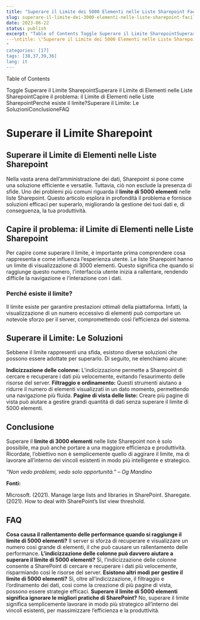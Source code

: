 ```yaml
---
title: "Superare il Limite dei 5000 Elementi nelle Liste Sharepoint Facilmente"
slug: superare-il-limite-dei-3000-elementi-nelle-liste-sharepoint-facilmente
date: 2023-06-22
status: publish
excerpt: "Table of Contents Toggle Superare il Limite SharepointSuperare il Limite di Elementi nelle Liste SharepointCapire il problema: il Limite di Elementi nelle Liste"
---\ntitle: \"Superare il Limite dei 5000 Elementi nelle Liste Sharepoint Facilmente\"\nslug: superare-il-limite-dei-3000-elementi-nelle-liste-sharepoint-facilmente"
"
categories: [17]
tags: [38,37,39,36]
lang: it
---
```




Table of Contents


Toggle
Superare il Limite SharepointSuperare il Limite di Elementi nelle Liste SharepointCapire il problema: il Limite di Elementi nelle Liste SharepointPerché esiste il limite?Superare il Limite: Le SoluzioniConclusioneFAQ
# **Superare il Limite Sharepoint**

## **Superare il Limite di Elementi nelle Liste Sharepoint**

Nella vasta arena dell&#8217;amministrazione dei dati, Sharepoint si pone come una soluzione efficiente e versatile. Tuttavia, ciò non esclude la presenza di sfide. Uno dei problemi più comuni riguarda il **limite di 5000 elementi** nelle liste Sharepoint. Questo articolo esplora in profondità il problema e fornisce soluzioni efficaci per superarlo, migliorando la gestione dei tuoi dati e, di conseguenza, la tua produttività.


## **Capire il problema: il Limite di Elementi nelle Liste Sharepoint**

Per capire come superare il limite, è importante prima comprendere cosa rappresenta e come influenza l&#8217;esperienza utente. Le liste Sharepoint hanno un limite di visualizzazione di 3000 elementi. Questo significa che quando si raggiunge questo numero, l&#8217;interfaccia utente inizia a rallentare, rendendo difficile la navigazione e l&#8217;interazione con i dati.


### **Perché esiste il limite?**

Il limite esiste per garantire prestazioni ottimali della piattaforma. Infatti, la visualizzazione di un numero eccessivo di elementi può comportare un notevole sforzo per il server, compromettendo così l&#8217;efficienza del sistema.


## **Superare il Limite: Le Soluzioni**

Sebbene il limite rappresenti una sfida, esistono diverse soluzioni che possono essere adottate per superarlo. Di seguito, ne elenchiamo alcune:



**Indicizzazione delle colonne:** L&#8217;indicizzazione permette a Sharepoint di cercare e recuperare i dati più velocemente, evitando l&#8217;esaurimento delle risorse del server.
**Filtraggio e ordinamento:** Questi strumenti aiutano a ridurre il numero di elementi visualizzati in un dato momento, permettendo una navigazione più fluida.
**Pagine di vista delle liste:** Creare più pagine di vista può aiutare a gestire grandi quantità di dati senza superare il limite di 5000 elementi.

## **Conclusione**

Superare il **limite di 3000 elementi** nelle liste Sharepoint non è solo possibile, ma può anche portare a una maggiore efficienza e produttività. Ricordate, l&#8217;obiettivo non è semplicemente quello di aggirare il limite, ma di lavorare all&#8217;interno dei vincoli esistenti in modo più intelligente e strategico.


*“Non vedo problemi, vedo solo opportunità.” &#8211; Og Mandino*


**Fonti:**



Microsoft. (2021). Manage large lists and libraries in SharePoint.
Sharegate. (2021). How to deal with SharePoint&#8217;s list view threshold.

## **FAQ**


**Cosa causa il rallentamento delle performance quando si raggiunge il limite di 5000 elementi?**
Il server si sforza di recuperare e visualizzare un numero così grande di elementi, il che può causare un rallentamento delle performance.
**L&#8217;indicizzazione delle colonne può davvero aiutare a superare il limite di 5000 elementi?**
Sì, l&#8217;indicizzazione delle colonne consente a SharePoint di cercare e recuperare i dati più velocemente, risparmiando così le risorse del server.
**Esistono altri modi per gestire il limite di 5000 elementi?**
Sì, oltre all&#8217;indicizzazione, il filtraggio e l&#8217;ordinamento dei dati, così come la creazione di più pagine di vista, possono essere strategie efficaci.
**Superare il limite di 5000 elementi significa ignorare le migliori pratiche di SharePoint?**
No, superare il limite significa semplicemente lavorare in modo più strategico all&#8217;interno dei vincoli esistenti, per massimizzare l&#8217;efficienza e la produttività.

&nbsp;


